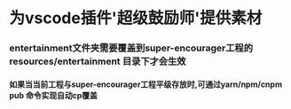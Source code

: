 # 为vscode插件'超级鼓励师'提供素材

### entertainment文件夹需要覆盖到super-encourager工程的 resources/entertainment 目录下才会生效
#### 如果当当前工程与super-encourager工程平级存放时,可通过yarn/npm/cnpm pub 命令实现自动cp覆盖